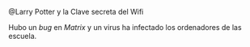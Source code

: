 @Larry Potter y la Clave secreta del Wifi


Hubo un *bug* en *Matrix* y un virus ha infectado los ordenadores de las escuela.
